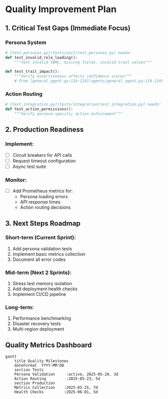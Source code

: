 # Quality Improvement Plan

## 1. Critical Test Gaps (Immediate Focus)

### Persona System
```python
# [test_personas.py](tests/unit/test_personas.py) needs:
def test_invalid_role_loading():
    """Test invalid YAML, missing fields, invalid trait values"""
    
def test_trait_impact():
    """Verify assertiveness affects confidence scores"""
    # From [general_agent.py:119-124](agents/general_agent.py:119-124)
```

### Action Routing
```python
# [test_integration.py](tests/integration/test_integration.py) needs:
def test_action_permissions():
    """Verify persona-specific action enforcement"""
```

## 2. Production Readiness

### Implement:
- [ ] Circuit breakers for API calls
- [ ] Request timeout configuration
- [ ] Async test suite

### Monitor:
- [ ] Add Prometheus metrics for:
  - Persona loading errors
  - API response times
  - Action routing decisions

## 3. Next Steps Roadmap

### Short-term (Current Sprint):
1. Add persona validation tests
2. Implement basic metrics collection
3. Document all error codes

### Mid-term (Next 2 Sprints):
1. Stress test memory isolation
2. Add deployment health checks
3. Implement CI/CD pipeline

### Long-term:
1. Performance benchmarking
2. Disaster recovery tests
3. Multi-region deployment

## Quality Metrics Dashboard
```mermaid
gantt
    title Quality Milestones
    dateFormat  YYYY-MM-DD
    section Tests
    Persona Validation     :active, 2025-05-20, 3d
    Action Routing         :2025-05-23, 5d
    section Production
    Metrics Collection    :2025-05-25, 7d
    Health Checks         :2025-06-01, 5d